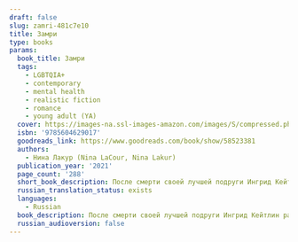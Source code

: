 ```yaml
---
draft: false
slug: zamri-481c7e10
title: Замри
type: books
params:
  book_title: Замри
  tags:
    - LGBTQIA+
    - contemporary
    - mental health
    - realistic fiction
    - romance
    - young adult (YA)
  cover: https://images-na.ssl-images-amazon.com/images/S/compressed.photo.goodreads.com/books/1625861151i/58523381.jpg
  isbn: '9785604629017'
  goodreads_link: https://www.goodreads.com/book/show/58523381
  authors:
    - Нина Лакур (Nina LaCour, Nina Lakur)
  publication_year: '2021'
  page_count: '288'
  short_book_description: После смерти своей лучшей подруги Ингрид Кейтлин растеряна и не представляет, как пережить боль утраты. Она отгородилась от родных и друзей и с трудом понимает, как ей возвращаться в школу в новом...
  russian_translation_status: exists
  languages:
    - Russian
  book_description: После смерти своей лучшей подруги Ингрид Кейтлин растеряна и не представляет, как пережить боль утраты. Она отгородилась от родных и друзей и с трудом понимает, как ей возвращаться в школу в новом учебном году. Но однажды Кейтлин находит под своей кроватью тайный дневник Ингрид, в котором та делилась переживаниями и чувствами в борьбе с тяжелой депрессией.
  russian_audioversion: false
---
```


